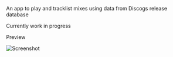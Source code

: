 An app to play and tracklist mixes using data from Discogs release database

Currently work in progress

Preview

![Screenshot](http://res.cloudinary.com/dyqqt0ksz/image/upload/v1503903373/tracklistah_evvhbv.png)